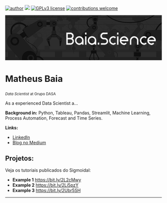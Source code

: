 [![author](https://img.shields.io/badge/author-carlosfab-red.svg)](https://www.linkedin.com/in/carlosfab) [![](https://img.shields.io/badge/python-3.7+-blue.svg)](https://www.python.org/downloads/release/python-365/) [![GPLv3 license](https://img.shields.io/badge/License-GPLv3-blue.svg)](http://perso.crans.org/besson/LICENSE.html) [![contributions welcome](https://img.shields.io/badge/contributions-welcome-brightgreen.svg?style=flat)](https://github.com/carlosfab/data_science/issues)

<p align="center">
  <img src="banner_baia.science.jpg" >
</p>

# Matheus Baia
<sub>*Data Scientist* at Grupo DASA </sub>

As a experienced Data Scientist a...

**Background in:** Python, Tableau, Pandas, Streamlit, Machine Learning, Process Automation, Forecast and Time Series.

**Links:**
* [LinkedIn](https://www.linkedin.com/in/matheus-baia-5872b662/)
* [Blog no Medium](https://matheus-baia.medium.com/)


## Projetos:
Veja os tutoriais publicados do Sigmoidal:

* **Example 1** https://bit.ly/2L2cMwy
* **Example 2** https://bit.ly/2Li5pzY
* **Example 3** https://bit.ly/2Ubr5SH


---



